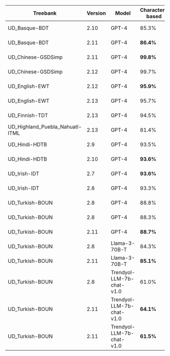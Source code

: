 | Treebank | Version | Model | Character-based | Token-based | Dependency-included | Sentence count | Date | Special TR |
| --- | --- | --- | --- | --- | --- | --- | --- | --- |
| UD_Basque-BDT | 2.10 | GPT-4 | 85.3% | 58.1% | Yes | 500 | 2024-04-12 | False |
| UD_Basque-BDT | 2.11 | GPT-4 | **86.4%** | **60.4%** | Yes | 500 | 2024-04-12 | False |
| UD_Chinese-GSDSimp | 2.11 | GPT-4 | **99.8%** | 99.0% | Yes | 500 | 2024-04-12 | False |
| UD_Chinese-GSDSimp | 2.12 | GPT-4 | 99.7% | **99.3%** | Yes | 500 | 2024-04-12 | False |
| UD_English-EWT | 2.12 | GPT-4 | **95.9%** | **88.1%** | Yes | 500 | 2024-04-12 | False |
| UD_English-EWT | 2.13 | GPT-4 | 95.7% | 87.8% | Yes | 500 | 2024-04-12 | False |
| UD_Finnish-TDT | 2.13 | GPT-4 | 94.5% | 83.4% | Yes | 500 | 2024-03-12 | False |
| UD_Highland_Puebla_Nahuatl-ITML | 2.13 | GPT-4 | 81.4% | 56.8% | Yes | 137 | 2024-04-12 | False |
| UD_Hindi-HDTB | 2.9 | GPT-4 | 93.5% | 78.5% | Yes | 500 | 2024-04-12 | False |
| UD_Hindi-HDTB | 2.10 | GPT-4 | **93.6%** | **79.5%** | Yes | 500 | 2024-04-12 | False |
| UD_Irish-IDT | 2.7 | GPT-4 | **93.6%** | **79.5%** | Yes | 500 | 2024-04-12 | False |
| UD_Irish-IDT | 2.8 | GPT-4 | 93.3% | 77.5% | Yes | 500 | 2024-04-12 | False |
| UD_Turkish-BOUN | 2.8 | GPT-4 | 88.8% | 68.8% | Yes | 350 | 2024-04-27 | True |
| UD_Turkish-BOUN | 2.8 | GPT-4 | 88.3% | 67.4% | Yes | 500 | 2024-04-11 | False |
| UD_Turkish-BOUN | 2.11 | GPT-4 | **88.7%** | **70.3%** | Yes | 500 | 2024-04-11 | False |
| UD_Turkish-BOUN | 2.8 | Llama-3-70B-T | 84.3% | 57.4% | Yes | 500 | 2024-04-19 | False |
| UD_Turkish-BOUN | 2.11 | Llama-3-70B-T | **85.1%** | **59.4%** | Yes | 500 | 2024-04-19 | False |
| UD_Turkish-BOUN | 2.8 | Trendyol-LLM-7b-chat-v1.0 | 61.0% | 26.3% | Yes | 500 | 2024-04-27 | False |
| UD_Turkish-BOUN | 2.11 | Trendyol-LLM-7b-chat-v1.0 | **64.1%** | **29.0%** | No | 500 | 2024-04-28 | False |
| UD_Turkish-BOUN | 2.11 | Trendyol-LLM-7b-chat-v1.0 | **61.5%** | **26.9%** | Yes | 500 | 2024-04-28 | False |
